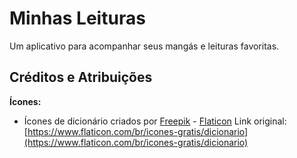 # Minhas Leituras

Um aplicativo para acompanhar seus mangás e leituras favoritas.

## Créditos e Atribuições

**Ícones:**
- Ícones de dicionário criados por [Freepik](https://www.flaticon.com/br/autores/freepik) - [Flaticon](https://www.flaticon.com)
  Link original: [https://www.flaticon.com/br/icones-gratis/dicionario](https://www.flaticon.com/br/icones-gratis/dicionario)